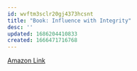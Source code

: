 ```yaml
---
id: wvftm3sclr20gj4373hcsnt
title: "Book: Influence with Integrity"
desc: ''
updated: 1686204410833
created: 1666471716768
---
```


[Amazon Link](https://www.amazon.com/Influencing-Integrity-Management-Communication-Negotiation/dp/0933347103)


